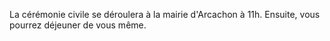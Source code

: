 La cérémonie civile se déroulera à la mairie d'Arcachon à 11h.
Ensuite, vous pourrez déjeuner de vous même.
